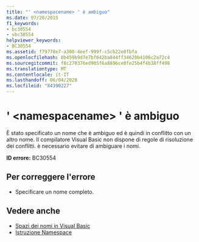 ```yaml
---
title: "' <namespacename> ' è ambiguo"
ms.date: 07/20/2015
f1_keywords:
- bc30554
- vbc30554
helpviewer_keywords:
- BC30554
ms.assetid: f79778e7-a300-4eef-999f-c5cb22e0fbfa
ms.openlocfilehash: 8b459b9d7e7bf042ba844ff34620b4106c2a72c4
ms.sourcegitcommit: f8c270376ed905f6a8896ce0fe25b4f4b38ff498
ms.translationtype: MT
ms.contentlocale: it-IT
ms.lasthandoff: 06/04/2020
ms.locfileid: "84390227"
---
```

# <a name="namespacename-is-ambiguous"></a>' \<namespacename> ' è ambiguo
È stato specificato un nome che è ambiguo ed è quindi in conflitto con un altro nome. Il compilatore Visual Basic non dispone di regole di risoluzione dei conflitti. è necessario evitare di ambiguare i nomi.  
  
 **ID errore:** BC30554  
  
## <a name="to-correct-this-error"></a>Per correggere l'errore  
  
- Specificare un nome completo.  
  
## <a name="see-also"></a>Vedere anche

- [Spazi dei nomi in Visual Basic](../programming-guide/program-structure/namespaces.md)
- [Istruzione Namespace](../language-reference/statements/namespace-statement.md)
